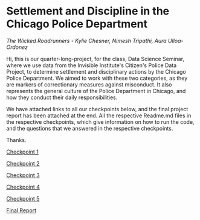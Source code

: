 # Settlement and Discipline in the Chicago Police Department
*The Wicked Roadrunners - Kylie Chesner, Nimesh Tripathi, Aura Ulloa-Ordonez*

Hi, this is our quarter-long-project, for the class, Data Science Seminar, where we use data from the Invisible Institute's Citizen's Police Data Project, to determine settlement and disciplinary actions by the Chicago Police Department. We aimed to work with these two categories, as they are markers of correctionary measures against misconduct. It also represents the general culture of the Police Department in Chicago, and how they conduct their daily responsibilities.

We have attached links to all our checkpoints below, and the final project report has been attached at the end. All the respective Readme.md files in the respective checkpoints, which give information on how to run the code, and the questions that we answered in the respective checkpoints.

Thanks.

[Checkpoint 1](https://github.com/Northwestern-Data-Sci-Seminar/Invisible-Institute-Chicago-Reporter-Collaboration-Public/tree/master/The%20Wicked%20Roadrunners/Checkpoint-1)

[Checkpoint 2](https://github.com/Northwestern-Data-Sci-Seminar/Invisible-Institute-Chicago-Reporter-Collaboration-Public/tree/master/The%20Wicked%20Roadrunners/Checkpoint-2)

[Checkpoint 3](https://github.com/Northwestern-Data-Sci-Seminar/Invisible-Institute-Chicago-Reporter-Collaboration-Public/tree/master/The%20Wicked%20Roadrunners/Checkpoint-3)

[Checkpoint 4](https://github.com/Northwestern-Data-Sci-Seminar/Invisible-Institute-Chicago-Reporter-Collaboration-Public/tree/master/The%20Wicked%20Roadrunners/Checkpoint-4)

[Checkpoint 5](https://github.com/Northwestern-Data-Sci-Seminar/Invisible-Institute-Chicago-Reporter-Collaboration-Public/tree/master/The%20Wicked%20Roadrunners/Checkpoint-5)

[Final Report](https://docs.google.com/document/d/1DsZEm6gcUSWD1uuj2Hw3CQ5d5y0oYd8zSXLJlZoPtsI/edit)

